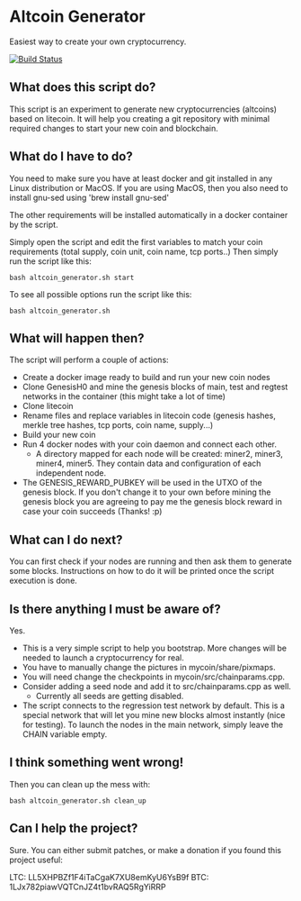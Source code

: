 # Altcoin Generator
Easiest way to create your own cryptocurrency.

[![Build Status](https://travis-ci.org/javier-lopez/AltcoinGenerator.svg?branch=master)](https://travis-ci.org/javier-lopez/AltcoinGenerator)

## What does this script do?

This script is an experiment to generate new cryptocurrencies (altcoins) based on litecoin.
It will help you creating a git repository with minimal required changes to start your new coin and blockchain.

## What do I have to do?

You need to make sure you have at least docker and git installed in any Linux distribution or MacOS.
If you are using MacOS, then you also need to install gnu-sed using 'brew install gnu-sed'

The other requirements will be installed automatically in a docker container by the script.

Simply open the script and edit the first variables to match your coin requirements (total supply, coin unit, coin name, tcp ports..)
Then simply run the script like this:

```
bash altcoin_generator.sh start
```

To see all possible options run the script like this:

```
bash altcoin_generator.sh
```

## What will happen then?

The script will perform a couple of actions:

  * Create a docker image ready to build and run your new coin nodes
  * Clone GenesisH0 and mine the genesis blocks of main, test and regtest networks in the container (this might take a lot of time)
  * Clone litecoin
  * Rename files and replace variables in litecoin code (genesis hashes, merkle tree hashes, tcp ports, coin name, supply...)
  * Build your new coin
  * Run 4 docker nodes with your coin daemon and connect each other.
    * A directory mapped for each node will be created: miner2, miner3, miner4, miner5. They contain data and configuration of each independent node.
  * The GENESIS_REWARD_PUBKEY will be used in the UTXO of the genesis block. If you don't change it to your own before mining the genesis block you are agreeing to pay me the genesis block reward in case your coin succeeds (Thanks! :p)
  
## What can I do next?

You can first check if your nodes are running and then ask them to generate some blocks.
Instructions on how to do it will be printed once the script execution is done.

## Is there anything I must be aware of?

Yes.

  * This is a very simple script to help you bootstrap. More changes will be needed to launch a cryptocurrency for real.
  * You have to manually change the pictures in mycoin/share/pixmaps.
  * You will need change the checkpoints in mycoin/src/chainparams.cpp.
  * Consider adding a seed node and add it to src/chainparams.cpp as well.
    * Currently all seeds are getting disabled.
  * The script connects to the regression test network by default. This is a special network that will let you mine new blocks almost instantly (nice for testing). To launch the nodes in the main network, simply leave the CHAIN variable empty.
  
## I think something went wrong!

Then you can clean up the mess with:

```
bash altcoin_generator.sh clean_up
```

## Can I help the project?
Sure. You can either submit patches, or make a donation if you found this project useful:

LTC: LL5XHPBZf1F4iTaCgaK7XU8emKyU6YsB9f
BTC: 1LJx782piawVQTCnJZ4t1bvRAQ5RgYiRRP
